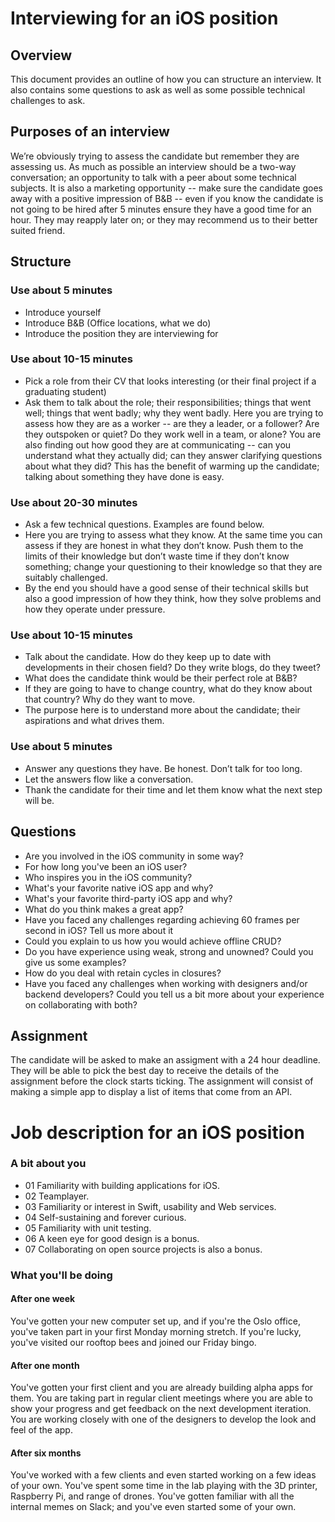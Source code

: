 # Interviewing for an iOS position

## Overview
This document provides an outline of how you can structure an interview. It also contains some questions to ask as well as some possible technical challenges to ask.

## Purposes of an interview
We’re obviously trying to assess the candidate but remember they are assessing us. As much as possible an interview should be a two-way conversation; an opportunity to talk with a peer about some technical subjects. It is also a marketing opportunity -- make sure the candidate goes away with a positive impression of B&B -- even if you know the candidate is not going to be hired after 5 minutes ensure they have a good time for an hour. They may reapply later on; or they may recommend us to their better suited friend.

## Structure

### Use about 5 minutes
- Introduce yourself
- Introduce B&B (Office locations, what we do)
- Introduce the position they are interviewing for

### Use about 10-15 minutes
- Pick a role from their CV that looks interesting (or their final project if a graduating student)
- Ask them to talk about the role; their responsibilities; things that went well; things that went badly; why they went badly. Here you are trying to assess how they are as a worker -- are they a leader, or a follower? Are they outspoken or quiet? Do they work well in a team, or alone? You are also finding out how good they are at communicating -- can you understand what they actually did; can they answer clarifying questions about what they did? This has the benefit of warming up the candidate; talking about something they have done is easy.

### Use about 20-30 minutes
- Ask a few technical questions. Examples are found below.
- Here you are trying to assess what they know. At the same time you can assess if they are honest in what they don’t know. Push them to the limits of their knowledge but don’t waste time if they don’t know something; change your questioning to their knowledge so that they are suitably challenged.
- By the end you should have a good sense of their technical skills but also a good impression of how they think, how they solve problems and how they operate under pressure.

### Use about 10-15 minutes
- Talk about the candidate. How do they keep up to date with developments in their chosen field? Do they write blogs, do they tweet?
- What does the candidate think would be their perfect role at B&B?
- If they are going to have to change country, what do they know about that country? Why do they want to move.
- The purpose here is to understand more about the candidate; their aspirations and what drives them.

### Use about 5 minutes
- Answer any questions they have. Be honest. Don’t talk for too long.
- Let the answers flow like a conversation.
- Thank the candidate for their time and let them know what the next step will be.

## Questions
- Are you involved in the iOS community in some way?
- For how long you've been an iOS user?
- Who inspires you in the iOS community?
- What's your favorite native iOS app and why?
- What's your favorite third-party iOS app and why?
- What do you think makes a great app?
- Have you faced any challenges regarding achieving 60 frames per second in iOS? Tell us more about it
- Could you explain to us how you would achieve offline CRUD?
- Do you have experience using weak, strong and unowned? Could you give us some examples?
- How do you deal with retain cycles in closures?
- Have you faced any challenges when working with designers and/or backend developers? Could you tell us a bit more about your experience on collaborating with both?

## Assignment
The candidate will be asked to make an assigment with a 24 hour deadline. They will be able to pick the best day to receive the details of the assignment before the clock starts ticking. The assignment will consist of making a simple app to display a list of items that come from an API.

# Job description for an iOS position

### A bit about you
- 01 Familiarity with building applications for iOS.
- 02 Teamplayer.
- 03 Familiarity or interest in Swift, usability and Web services.
- 04 Self-sustaining and forever curious.
- 05 Familiarity with unit testing.
- 06 A keen eye for good design is a bonus.
- 07 Collaborating on open source projects is also a bonus.

### What you'll be doing
#### After one week
You've gotten your new computer set up, and if you're the Oslo office, you've taken part in your first Monday morning stretch. If you're lucky, you've visited our rooftop bees and joined our Friday bingo.

#### After one month
You've gotten your first client and you are already building alpha apps for them. You are taking part in regular client meetings where you are able to show your progress and get feedback on the next development iteration. You are working closely with one of the designers to develop the look and feel of the app.

#### After six months
You've worked with a few clients and even started working on a few ideas of your own. You've spent some time in the lab playing with the 3D printer, Raspberry Pi, and range of drones. You've gotten familiar with all the internal memes on Slack; and you've even started some of your own.

